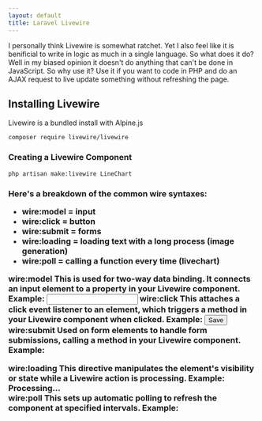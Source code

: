```yaml
---
layout: default
title: Laravel Livewire
---
```


<p>I personally think Livewire is somewhat ratchet. Yet I also feel like it is benificial to write in logic as much in a single language. So what does it do? Well in my biased opinion it doesn't do anything that can't be done in JavaScript. So why use it? Use it if you want to code in PHP and do an AJAX request to live update something without refreshing the page.</p>

<h2>Installing Livewire</h2>
<p>Livewire is a bundled install with Alpine.js</p>
<div class="codesnippet-wrapper">
  <div class="line-numbers">
</div>
<pre class="codesnippet"><code>composer require livewire/livewire</code></pre></div>

<h3>Creating a Livewire Component</h3>
<div class="codesnippet-wrapper">
  <div class="line-numbers">
</div>
<pre class="codesnippet"><code>php artisan make:livewire LineChart</code></pre></div>

<h3>Here's a breakdown of the common wire syntaxes:</3>
<ul>
  <li>wire:model = input</li>
  <li>wire:click = button</li>
  <li>wire:submit = forms</li>
  <li>wire:loading = loading text with a long process (image generation)</li>
  <li>wire:poll = calling a function every time (livechart)</li>
</ul>


<p>wire:model
This is used for two-way data binding. It connects an input element to a property in your Livewire component.
Example: <input type="text" wire:model="name">
wire:click
This attaches a click event listener to an element, which triggers a method in your Livewire component when clicked.
Example: <button wire:click="save">Save</button>
wire:submit
Used on form elements to handle form submissions, calling a method in your Livewire component.
Example: <form wire:submit="handleSubmit">
wire:loading
This directive manipulates the element's visibility or state while a Livewire action is processing.
Example: <div wire:loading>Processing...</div>
wire:poll
This sets up automatic polling to refresh the component at specified intervals.
Example: <div wire:poll.5s="refreshData">
</p>
